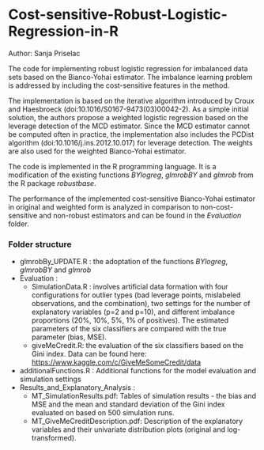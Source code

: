 # Cost-sensitive-Robust-Logistic-Regression-in-R

Author: Sanja Priselac 

The code for implementing robust logistic regression for imbalanced data sets 
based on the Bianco-Yohai estimator. The imbalance learning problem is 
addressed by including the cost-sensitive features in the method.

The implementation is based on the iterative algorithm introduced by 
Croux and Haesbroeck (doi:10.1016/S0167-9473(03)00042-2). As a simple initial solution, 
the authors propose a weighted logistic regression based on the leverage detection 
of the MCD estimator. Since the MCD estimator cannot be computed often in practice, 
the implementation also includes the PCDist algorithm (doi:10.1016/j.ins.2012.10.017) 
for leverage detection. The weights are also used for the weighted 
Bianco-Yohai estimator. 

The code is implemented in the R programming language. 
It is a modification of the existing functions *BYlogreg*, *glmrobBY* and *glmrob* 
from the R package *robustbase*.

The performance of the implemented cost-sensitive Bianco-Yohai estimator 
in original and weighted form is analyzed in comparison to non-cost-sensitive and 
non-robust estimators and can be found in the *Evaluation* folder.

### Folder structure ###
* glmrobBy_UPDATE.R : the adoptation of the functions *BYlogreg*, *glmrobBY* and *glmrob*
* Evaluation : 
	* SimulationData.R : involves artificial data formation with 
		four configurations for outlier types (bad leverage points, 
		mislabeled observations, and the combination), two settings 
		for the number of explanatory variables (p=2 and p=10), and 
		different imbalance proportions (20%, 10%, 5%, 1% of positives). 
		The estimated parameters of the six classifiers are compared with 
		the true parameter (bias, MSE).
	* giveMeCredit.R: the evaluation of the six classifiers based on the Gini index. 
		Data can be found here: https://www.kaggle.com/c/GiveMeSomeCredit/data
* additionalFunctions.R : Additional functions for the model evaluation and simulation settings 
* Results_and_Explanatory_Analysis : 
	* MT_SimulationResults.pdf: Tables of simulation results - the bias and MSE and the mean and 
				   standard deviation of the Gini index evaluated on based on 500 simulation runs.
	* MT_GiveMeCreditDescription.pdf: Description of the explanatory variables and their univariate distribution plots (original and log-transformed).

